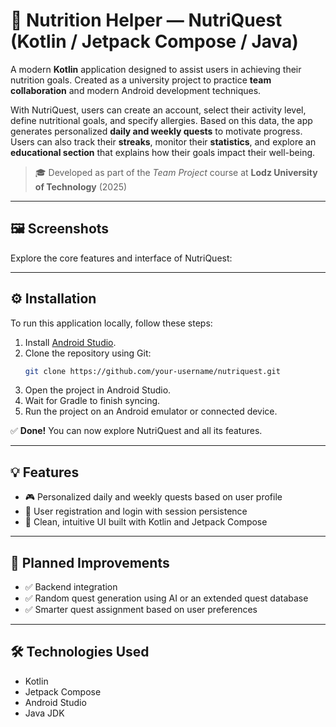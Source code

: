 # 🧩 Nutrition Helper — NutriQuest (Kotlin / Jetpack Compose / Java)

A modern **Kotlin** application designed to assist users in achieving their nutrition goals. Created as a university project to practice **team collaboration** and modern Android development techniques.

With NutriQuest, users can create an account, select their activity level, define nutritional goals, and specify allergies. Based on this data, the app generates personalized **daily and weekly quests** to motivate progress. Users can also track their **streaks**, monitor their **statistics**, and explore an **educational section** that explains how their goals impact their well-being.

> 🎓 Developed as part of the *Team Project* course at **Lodz University of Technology** (2025)

---

## 🖼️ Screenshots

Explore the core features and interface of NutriQuest:

<p align="center">
  <!-- TODO: Add actual screenshots -->
</p>

---

## ⚙️ Installation

To run this application locally, follow these steps:

1. Install [Android Studio](https://developer.android.com/studio/install).
2. Clone the repository using Git:
   ```bash
   git clone https://github.com/your-username/nutriquest.git
   ```
3. Open the project in Android Studio.
4. Wait for Gradle to finish syncing.
5. Run the project on an Android emulator or connected device.

✅ **Done!** You can now explore NutriQuest and all its features.

---

## 💡 Features

- 🎮 Personalized daily and weekly quests based on user profile
- 💾 User registration and login with session persistence
- 🧱 Clean, intuitive UI built with Kotlin and Jetpack Compose

---

## 🔧 Planned Improvements

- ✅ Backend integration
- ✅ Random quest generation using AI or an extended quest database
- ✅ Smarter quest assignment based on user preferences

---

## 🛠️ Technologies Used

- Kotlin
- Jetpack Compose
- Android Studio
- Java JDK
